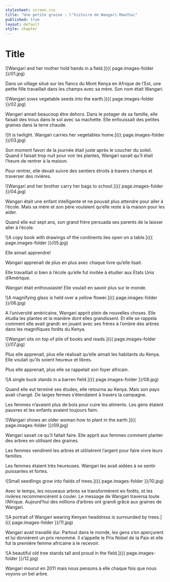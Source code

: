 ```yaml
---
stylesheet: screen.css
title: "Une petite graine : l’histoire de Wangari Maathai"
published: true
layout: default
style: chapter
---
```

# Title 

![Wangari and her mother hold hands in a field.]({{ page.images-folder }}/01.jpg)

Dans un village situé sur les flancs du Mont Kenya en Afrique de l’Est, une petite fille travaillait dans les champs avec sa mère. Son nom était Wangari.

![Wangari sows vegetable seeds into the earth.]({{ page.images-folder }}/02.jpg)

Wangari aimait beaucoup être dehors. Dans le potager de sa famille, elle faisait des trous dans le sol avec sa machette. Elle enfouissait des petites graines dans la terre chaude.

![It is twilight. Wangari carries her vegetables home.]({{ page.images-folder }}/03.jpg)

Son moment favori de la journée était juste après le coucher du soleil. Quand il faisait trop nuit pour voir les plantes, Wangari savait qu’il était l’heure de rentrer à la maison. 

Pour rentrer, elle devait suivre des sentiers étroits à travers champs et traverser des rivières.

![Wangari and her brother carry her bags to school.]({{ page.images-folder }}/04.jpg)

Wangari était une enfant intelligente et ne pouvait plus attendre pour aller à l’école. Mais sa mère et son père voulaient qu’elle reste à la maison pour les aider.

Quand elle eut sept ans, son grand frère persuada ses parents de la laisser aller à l’école.

![A copy book with drawings of the continents lies open on a table.]({{ page.images-folder }}/05.jpg)

Elle aimait apprendre!

Wangari apprenait de plus en plus avec chaque livre qu’elle lisait.

Elle travaillait si bien à l’école qu’elle fut invitée à étudier aux Etats Unis d’Amérique.

Wangari était enthousiaste! Elle voulait en savoir plus sur le monde.

![A magnifying glass is held over a yellow flower.]({{ page.images-folder }}/06.jpg)

A l’université américaine, Wangari apprit plein de nouvelles choses. Elle étudia les plantes et la manière dont elles grandissent. Et elle se rappela comment elle avait grandi: en jouant avec ses frères à l’ombre des arbres dans les magnifiques forêts du Kenya.

![Wangari sits on top of pile of books and reads.]({{ page.images-folder }}/07.jpg)

Plus elle apprenait, plus elle réalisait qu’elle aimait les habitants du Kenya. Elle voulait qu’ils soient heureux et libres.

Plus elle apprenait, plus elle se rappelait son foyer africain.

![A single buck stands in a barren field.]({{ page.images-folder }}/08.jpg)

Quand elle eut terminé ses études, elle retourna au Kenya. Mais son pays avait changé. De larges fermes s’étendaient à travers la campagne. 

Les femmes n’avaient plus de bois pour cuire les aliments. Les gens étaient pauvres et les enfants avaient toujours faim.

![Wangari shows an older woman how to plant in the earth.]({{ page.images-folder }}/09.jpg)

Wangari savait ce qu’il fallait faire. Elle apprit aux femmes comment planter des arbres en utilisant des graines. 

Les femmes vendirent les arbres et utilisèrent l’argent pour faire vivre leurs familles. 

Les femmes étaient très heureuses. Wangari les avait aidées à se sentir puissantes et fortes.

![Small seedlings grow into fields of trees.]({{ page.images-folder }}/10.jpg)

Avec le temps, les nouveaux arbres se transformèrent en forêts, et les rivières recommencèrent à couler. Le message de Wangari traversa toute l’Afrique. Aujourd’hui des millions d’arbres ont grandi grâce aux graines de Wangari.

![A portrait of Wangari wearing Kenyan headdress is surrounded by trees.]({{ page.images-folder }}/11.jpg)

Wangari avait travaillé dur. Partout dans
le monde, les gens s’en aperçurent et lui
donnèrent un prix renommé. Il s’appelle
le Prix Nobel de la Paix et elle fut la
première femme africaine à le recevoir.

![A beautiful old tree stands tall and proud in the field.]({{ page.images-folder }}/12.jpg)

Wangari mourut en 2011 mais nous pensons à elle chaque fois que nous voyons un bel arbre.
